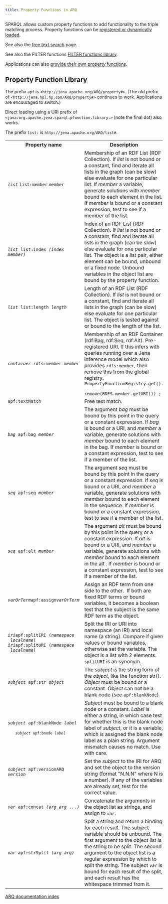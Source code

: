 ```yaml
---
title: Property Functions in ARQ
---
```


SPARQL allows custom property functions to add functionality to the
triple matching process. Property functions can be
[registered or dynamically loaded](extension.html).

See also the [free text search](text-query.html) page.

See also the FILTER functions
[FILTER functions library](library-function.html).

Applications can also [provide their own property functions](writing_propfuncs.html).

## Property Function Library

The prefix `apf` is `<http://jena.apache.org/ARQ/property#>`.
(The old prefix of `<http://jena.hpl.hp.com/ARQ/property#>` continues to
work. Applications are encouraged to switch.)

Direct loading using a URI prefix of
`<java:org.apache.jena.sparql.pfunction.library.>` (note the final
dot) also works.

The prefix `list:` is `http://jena.apache.org/ARQ/list#`.

<table>
<tr><th>Property name</th><th>Description</th></tr>
<tr><td>
<i><code>list</code> </i><code>list:member</code> <i><code>member</code></i>
</td><td>
Membership of an RDF List (RDF Collection). If <i>list</i> is not bound
or a constant, find and iterate all lists in the graph (can be
slow) else evaluate for one particular list. If <i>member</i> a
variable, generate solutions with <i>member</i> bound to each element in
the list. If <i>member</i> is bound or a constant expression, test to
see if a member of the list.
</td></tr>
<tr><td>
<code><i>list </i>list:index <i>(index member)</i></code>
</td><td>
Index of an RDF List (RDF Collection). If <i>list</i> is not bound or a
constant, find and iterate all lists in the graph (can be slow)
else evaluate for one particular list. The object is a list pair,
either element can be bound, unbound or a fixed node. Unbound
variables in the object list are bound by the property function.
</td></tr>
<tr><td>
<code><i>list </i>list:length <i>length</i></code>
</td><td>
Length of an RDF List (RDF Collection). If <i>list</i> is not bound or a
constant, find and iterate all lists in the graph (can be slow)
else evaluate for one particular list. The object is tested against
or bound to the length of the list.
</td></tr>
<tr><td>
<code><i>container </i>rdfs:member <i>member</i></code>
</td><td>
Membership of an RDF Container (rdf:Bag, rdf:Seq, rdf:Alt).
Pre-registered URI. If this infers with queries running over a Jena
inference model which also provides <code>rdfs:member</code>, then remove this
from the global registry.
<code>  PropertyFunctionRegistry.get().<br>       remove(RDFS.member.getURI()) ;</code>
</td></tr>
<tr><td>
<code>apf:textMatch</code>
</td><td>
Free text match.
</td></tr>
<tr><td>
<code><i>bag </i>apf:bag <i>member</i></code>
</td><td>
The argument <i>bag</i> must be bound by this point in the query or a
constant expression. If <i>bag</i> is bound or a URI, and <i>member</i> a
variable, generate solutions with <i>member</i> bound to each element in
the bag. If <i>member</i> is bound or a constant expression, test to see
if a member of the list.
</td><tr>
<tr><td>
<code><i>seq</i> apf:seq <i>member</i></code>
</td><td>
The argument <i>seq</i> must be bound by this point in the query or a
constant expression. If <i>seq</i> is bound or a URI, and <i>member</i> a
variable, generate solutions with <i>member</i> bound to each element in
the sequence. If <i>member</i> is bound or a constant expression, test
to see if a member of the list.
</td><tr>
<tr><td>
<code><i>seq</i> apf:alt <i>member</i></code>
</td><td>
The argument <i>alt</i> must be bound by this point in the query or a
constant expression. If <i>alt</i> is bound or a URI, and <i>member</i> a
variable, generate solutions with <i>member</i> bound to each element in
the alt . If <i>member</i> is bound or a constant expression, test to
see if a member of the list.
</td><tr>
<tr><td>
<i><code>varOrTerm</code></i><code>apf:assign</code><i><code>varOrTerm</code></i>
</td><td>
Assign an RDF term from one side to the other.  If both are fixed
RDF terms or bound variables, it becomes a boolean test that the
subject is the same RDF term as the object.
</td><tr>
<tr><td>
<i><code>iri</code></i><code>apf:splitIRI (<i>namespace</i> <i> localname</i>)</code><br />
<i><code>iri</code></i><code>apf:splitURI (<i>namespace</i> <i> localname</i>)</code>
</td><td>
Split the IRI or URI into namespace (an IRI) and local name (a
string). Compare if given values or bound variables, otherwise set
the variable. The object is a list with 2 elements.
<code>splitURI</code> is an synonym.
</td><tr>
<tr><td>
<code><i>subject</i> apf:str <i>object</i></code>
</td><td>
The <i>subject</i> is the string form of the <i>object</i>, like the function
str().
<i>Object</i> must be bound or a constant. <i>Object</i> can not be a blank
node (see <code>apf:blankNode</code>)
</td><tr>
<tr><td>
   <code><i>subject</i> apf:blankNode <i>label</i><br/>
   <code><i>subject</i> apf:bnode <i>label</i><br></td></code>
</td><td>
<i>Subject</i> must be bound to a blank node or a constant. <i>Label</i> is
either a string, in which case test for whether this is the blank
node label of <i>subject</i>, or it is a variable, which is assigned the
blank node label as a plain string. Argument mismatch causes no
match. Use with care.
</td><tr>
<tr><td>
<code><i>subject</i> apf:versionARQ <i>version</i><br>             <br>  </code>
</td><td>
Set the <i>subject</i> to the IRI for ARQ and set the object to the
version string (format "N.N.N" where N is a number). If any of the
variables are already set, test for the correct value.
</td><tr>
<tr><td>
<code><i>var</i> apf:concat <i>(arg arg ...)</i></code>
</td><td>
Concatenate the arguments in the object list as strings, and
assign to <code><i>var</i></code>.
</td><tr>
<tr><td>
<code><i>var</i> apf:strSplit <i>(arg arg)</i></code>
</td><td>
Split a string and return a binding for each result.  The subject variable should be unbound.  The first argument to the
object list is the string to be split.  The second argument to the object list is a regular expression by which to split the string.
The subject <code><i>var</i></code> is bound for each result of the split, and each result has the whitespace trimmed from it.
</td><tr>
</table>

[ARQ documentation index](index.html)



